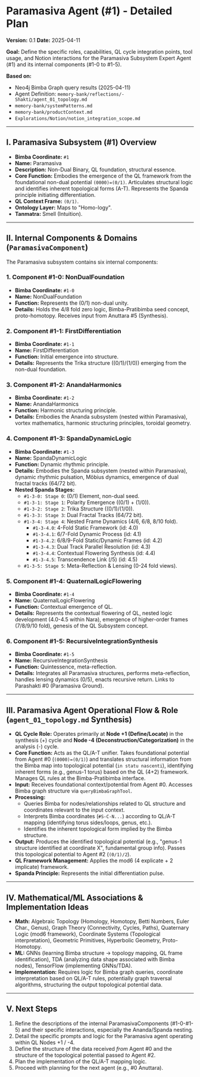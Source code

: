 # Paramasiva Agent (#1) - Detailed Plan

**Version:** 0.1
**Date:** 2025-04-11

**Goal:** Define the specific roles, capabilities, QL cycle integration points, tool usage, and Notion interactions for the Paramasiva Subsystem Expert Agent (#1) and its internal components (#1-0 to #1-5).

**Based on:**
*   Neo4j Bimba Graph query results (2025-04-11)
*   Agent Definition: `memory-bank/reflections/-Shakti/agent_01_topology.md`
*   `memory-bank/systemPatterns.md`
*   `memory-bank/productContext.md`
*   `Explorations/Notion/notion_integration_scope.md`

---

## I. Paramasiva Subsystem (#1) Overview

*   **Bimba Coordinate:** `#1`
*   **Name:** Paramasiva
*   **Description:** Non-Dual Binary, QL foundation, structural essence.
*   **Core Function:** Embodies the emergence of the QL framework from the foundational non-dual potential `(0000)=(0/1)`. Articulates structural logic and identifies inherent topological forms (A-T). Represents the Spanda principle initiating differentiation.
*   **QL Context Frame:** `(0/1)`.
*   **Ontology Layer:** Maps to "Homo-logy".
*   **Tanmatra:** Smell (Intuition).

---

## II. Internal Components & Domains (`ParamasivaComponent`)

The Paramasiva subsystem contains six internal components:

### 1. Component #1-0: NonDualFoundation
*   **Bimba Coordinate:** `#1-0`
*   **Name:** NonDualFoundation
*   **Function:** Represents the (0/1) non-dual unity.
*   **Details:** Holds the 4/8 fold zero logic, Bimba-Pratibimba seed concept, proto-homotopy. Receives input from Anuttara #5 (Synthesis).

### 2. Component #1-1: FirstDifferentiation
*   **Bimba Coordinate:** `#1-1`
*   **Name:** FirstDifferentiation
*   **Function:** Initial emergence into structure.
*   **Details:** Represents the Trika structure ((0/1)/(1/0)) emerging from the non-dual foundation.

### 3. Component #1-2: AnandaHarmonics
*   **Bimba Coordinate:** `#1-2`
*   **Name:** AnandaHarmonics
*   **Function:** Harmonic structuring principle.
*   **Details:** Embodies the Ananda subsystem (nested within Paramasiva), vortex mathematics, harmonic structuring principles, toroidal geometry.

### 4. Component #1-3: SpandaDynamicLogic
*   **Bimba Coordinate:** `#1-3`
*   **Name:** SpandaDynamicLogic
*   **Function:** Dynamic rhythmic principle.
*   **Details:** Embodies the Spanda subsystem (nested within Paramasiva), dynamic rhythmic pulsation, Möbius dynamics, emergence of dual fractal tracks (64/72 bit).
*   **Nested Spanda Stages:**
    *   `#1-3-0: Stage 0`: (0/1) Element, non-dual seed.
    *   `#1-3-1: Stage 1`: Polarity Emergence ((0/1) + (1/0)).
    *   `#1-3-2: Stage 2`: Trika Structure ((0/1)/(1/0)).
    *   `#1-3-3: Stage 3`: Dual Fractal Tracks (64/72 bit).
    *   `#1-3-4: Stage 4`: Nested Frame Dynamics (4/6, 6/8, 8/10 fold).
        *   `#1-3-4.0`: 4-Fold Static Framework (id: 4.0)
        *   `#1-3-4.1`: 6/7-Fold Dynamic Process (id: 4.1)
        *   `#1-3-4.2`: 6/8/9-Fold Static/Dynamic Frames (id: 4.2)
        *   `#1-3-4.3`: Dual Track Parallel Resolution (id: 4.3)
        *   `#1-3-4.4`: Contextual Flowering Synthesis (id: 4.4)
        *   `#1-3-4.5`: Transcendence Link (/5) (id: 4.5)
    *   `#1-3-5: Stage 5`: Meta-Reflection & Lensing (0-24 fold views).

### 5. Component #1-4: QuaternalLogicFlowering
*   **Bimba Coordinate:** `#1-4`
*   **Name:** QuaternalLogicFlowering
*   **Function:** Contextual emergence of QL.
*   **Details:** Represents the contextual flowering of QL, nested logic development (4.0-4.5 within Nara), emergence of higher-order frames (7/8/9/10 fold), genesis of the QL Subsystem concept.

### 6. Component #1-5: RecursiveIntegrationSynthesis
*   **Bimba Coordinate:** `#1-5`
*   **Name:** RecursiveIntegrationSynthesis
*   **Function:** Quintessence, meta-reflection.
*   **Details:** Integrates all Paramasiva structures, performs meta-reflection, handles lensing dynamics (0/5), enacts recursive return. Links to Parashakti #0 (Paramasiva Ground).

---

## III. Paramasiva Agent Operational Flow & Role (`agent_01_topology.md` Synthesis)

*   **QL Cycle Role:** Operates primarily at **Node +1 (Define/Locate)** in the synthesis (+) cycle and **Node -4 (Deconstruction/Categorization)** in the analysis (-) cycle.
*   **Core Function:** Acts as the QL/A-T unifier. Takes foundational potential from Agent #0 (`(0000)=(0/1)`) and translates structural information from the Bimba map into topological potential (`in statu nascenti`), identifying inherent forms (e.g., genus-1 torus) based on the QL (4+2) framework. Manages QL rules at the Bimba-Pratibimba interface.
*   **Input:** Receives foundational context/potential from Agent #0. Accesses Bimba graph structure via `queryBimbaGraphTool`.
*   **Processing:**
    *   Queries Bimba for nodes/relationships related to QL structure and coordinates relevant to the input context.
    *   Interprets Bimba coordinates (`#S-C-N...`) according to QL/A-T mapping (identifying torus sides/loops, genus, etc.).
    *   Identifies the inherent topological form implied by the Bimba structure.
*   **Output:** Produces the identified topological potential (e.g., "genus-1 structure identified at coordinate X", fundamental group info). Passes this topological potential to Agent #2 (`(0/1)/2`).
*   **QL Framework Management:** Applies the mod6 (4 explicate + 2 implicate) framework.
*   **Spanda Principle:** Represents the initial differentiation pulse.

---

## IV. Mathematical/ML Associations & Implementation Ideas

*   **Math:** Algebraic Topology (Homology, Homotopy, Betti Numbers, Euler Char., Genus), Graph Theory (Connectivity, Cycles, Paths), Quaternary Logic (mod6 framework), Coordinate Systems (Topological interpretation), Geometric Primitives, Hyperbolic Geometry, Proto-Homotopy.
*   **ML:** GNNs (learning Bimba structure -> topology mapping, QL frame identification), TDA (analyzing data shape associated with Bimba nodes), TensorFlow (implementing GNNs/TDA).
*   **Implementation:** Requires logic for Bimba graph queries, coordinate interpretation based on QL/A-T rules, potentially graph traversal algorithms, structuring the output topological potential data.

---

## V. Next Steps

1.  Refine the descriptions of the internal ParamasivaComponents (#1-0-#1-5) and their specific interactions, especially the Ananda/Spanda nesting.
2.  Detail the specific prompts and logic for the Paramasiva agent operating within QL Nodes +1 / -4.
3.  Define the structure of the data received *from* Agent #0 and the structure of the topological potential passed *to* Agent #2.
4.  Plan the implementation of the QL/A-T mapping logic.
5.  Proceed with planning for the next agent (e.g., #0 Anuttara).
